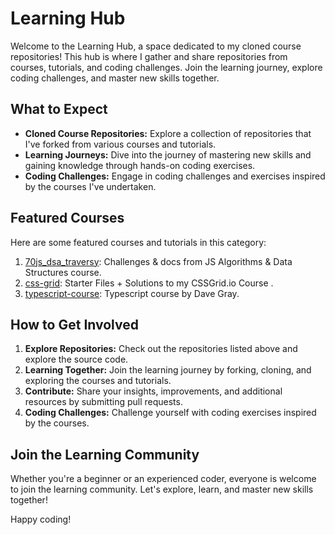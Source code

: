 # Learning Hub

Welcome to the Learning Hub, a space dedicated to my cloned course repositories! This hub is where I gather and share repositories from courses, tutorials, and coding challenges. Join the learning journey, explore coding challenges, and master new skills together.

## What to Expect

- **Cloned Course Repositories:** Explore a collection of repositories that I've forked from various courses and tutorials.
- **Learning Journeys:** Dive into the journey of mastering new skills and gaining knowledge through hands-on coding exercises.
- **Coding Challenges:** Engage in coding challenges and exercises inspired by the courses I've undertaken.

## Featured Courses

Here are some featured courses and tutorials in this category:

1. [70js_dsa_traversy](https://github.com/martindocs-courses/70js_dsa_traversy): Challenges & docs from JS Algorithms & Data Structures course.
2. [css-grid](https://github.com/martindocs-courses/css-grid): Starter Files + Solutions to my CSSGrid.io Course .
3. [typescript-course](https://github.com/martindocs-courses/typescript-course): Typescript course by Dave Gray.

## How to Get Involved

1. **Explore Repositories:** Check out the repositories listed above and explore the source code.
2. **Learning Together:** Join the learning journey by forking, cloning, and exploring the courses and tutorials.
3. **Contribute:** Share your insights, improvements, and additional resources by submitting pull requests.
4. **Coding Challenges:** Challenge yourself with coding exercises inspired by the courses.

## Join the Learning Community

Whether you're a beginner or an experienced coder, everyone is welcome to join the learning community. Let's explore, learn, and master new skills together!

Happy coding!

